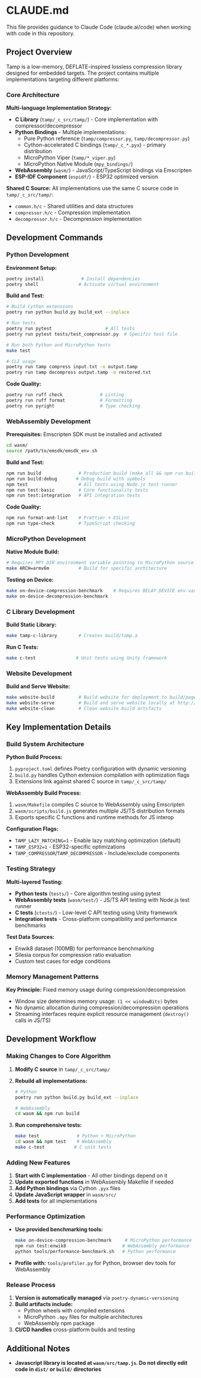 # CLAUDE.md

This file provides guidance to Claude Code (claude.ai/code) when working with
code in this repository.

## Project Overview

Tamp is a low-memory, DEFLATE-inspired lossless compression library designed for
embedded targets. The project contains multiple implementations targeting
different platforms:

### Core Architecture

**Multi-language Implementation Strategy:**

- **C Library** (`tamp/_c_src/tamp/`) - Core implementation with
  compressor/decompressor
- **Python Bindings** - Multiple implementations:
  - Pure Python reference (`tamp/compressor.py`, `tamp/decompressor.py`)
  - Cython-accelerated C bindings (`tamp/_c_*.pyx`) - primary distribution
  - MicroPython Viper (`tamp/*_viper.py`)
  - MicroPython Native Module (`mpy_bindings/`)
- **WebAssembly** (`wasm/`) - JavaScript/TypeScript bindings via Emscripten
- **ESP-IDF Component** (`espidf/`) - ESP32 optimized version

**Shared C Source:** All implementations use the same C source code in
`tamp/_c_src/tamp/`:

- `common.h/c` - Shared utilities and data structures
- `compressor.h/c` - Compression implementation
- `decompressor.h/c` - Decompression implementation

## Development Commands

### Python Development

**Environment Setup:**

```bash
poetry install              # Install dependencies
poetry shell               # Activate virtual environment
```

**Build and Test:**

```bash
# Build Cython extensions
poetry run python build.py build_ext --inplace

# Run tests
poetry run pytest                    # All tests
poetry run pytest tests/test_compressor.py  # Specific test file

# Run both Python and MicroPython tests
make test

# CLI usage
poetry run tamp compress input.txt -o output.tamp
poetry run tamp decompress output.tamp -o restored.txt
```

**Code Quality:**

```bash
poetry run ruff check              # Linting
poetry run ruff format             # Formatting
poetry run pyright                 # Type checking
```

### WebAssembly Development

**Prerequisites:** Emscripten SDK must be installed and activated

```bash
cd wasm/
source /path/to/emsdk/emsdk_env.sh
```

**Build and Test:**

```bash
npm run build              # Production build (make all && npm run build:js)
npm run build:debug       # Debug build with symbols
npm test                   # All tests using Node.js test runner
npm run test:basic         # Core functionality tests
npm run test:integration   # API integration tests
```

**Code Quality:**

```bash
npm run format-and-lint    # Prettier + ESLint
npm run type-check         # TypeScript checking
```

### MicroPython Development

**Native Module Build:**

```bash
# Requires MPY_DIR environment variable pointing to MicroPython source
make ARCH=armv6m           # Build for specific architecture
```

**Testing on Device:**

```bash
make on-device-compression-benchmark    # Requires BELAY_DEVICE env var
make on-device-decompression-benchmark
```

### C Library Development

**Build Static Library:**

```bash
make tamp-c-library        # Creates build/tamp.a
```

**Run C Tests:**

```bash
make c-test               # Unit tests using Unity framework
```

### Website Development

**Build and Serve Website:**

```bash
make website-build         # Build website for deployment to build/pages-deploy/
make website-serve         # Build and serve website locally at http://localhost:8000
make website-clean         # Clean website build artifacts
```

## Key Implementation Details

### Build System Architecture

**Python Build Process:**

1. `pyproject.toml` defines Poetry configuration with dynamic versioning
2. `build.py` handles Cython extension compilation with optimization flags
3. Extensions link against shared C source in `tamp/_c_src/tamp/`

**WebAssembly Build Process:**

1. `wasm/Makefile` compiles C source to WebAssembly using Emscripten
2. `wasm/scripts/build.js` generates multiple JS/TS distribution formats
3. Exports specific C functions and runtime methods for JS interop

**Configuration Flags:**

- `TAMP_LAZY_MATCHING=1` - Enable lazy matching optimization (default)
- `TAMP_ESP32=1` - ESP32-specific optimizations
- `TAMP_COMPRESSOR`/`TAMP_DECOMPRESSOR` - Include/exclude components

### Testing Strategy

**Multi-layered Testing:**

- **Python tests** (`tests/`) - Core algorithm testing using pytest
- **WebAssembly tests** (`wasm/test/`) - JS/TS API testing with Node.js test
  runner
- **C tests** (`ctests/`) - Low-level C API testing using Unity framework
- **Integration tests** - Cross-platform compatibility and performance
  benchmarks

**Test Data Sources:**

- Enwik8 dataset (100MB) for performance benchmarking
- Silesia corpus for compression ratio evaluation
- Custom test cases for edge conditions

### Memory Management Patterns

**Key Principle:** Fixed memory usage during compression/decompression

- Window size determines memory usage: `(1 << windowBits)` bytes
- No dynamic allocation during compression/decompression operations
- Streaming interfaces require explicit resource management (`destroy()` calls
  in JS/TS)

## Development Workflow

### Making Changes to Core Algorithm

1. **Modify C source** in `tamp/_c_src/tamp/`
2. **Rebuild all implementations:**

   ```bash
   # Python
   poetry run python build.py build_ext --inplace

   # WebAssembly
   cd wasm && npm run build
   ```

3. **Run comprehensive tests:**
   ```bash
   make test              # Python + MicroPython
   cd wasm && npm test    # WebAssembly
   make c-test           # C unit tests
   ```

### Adding New Features

1. **Start with C implementation** - All other bindings depend on it
2. **Update exported functions** in WebAssembly Makefile if needed
3. **Add Python bindings** via Cython `.pyx` files
4. **Update JavaScript wrapper** in `wasm/src/`
5. **Add tests** for all implementations

### Performance Optimization

- **Use provided benchmarking tools:**
  ```bash
  make on-device-compression-benchmark     # MicroPython performance
  npm run test:enwik8                     # WebAssembly performance
  python tools/performance-benchmark.sh   # Python performance
  ```
- **Profile with:** `tools/profiler.py` for Python, browser dev tools for
  WebAssembly

### Release Process

1. **Version is automatically managed** via `poetry-dynamic-versioning`
2. **Build artifacts include:**
   - Python wheels with compiled extensions
   - MicroPython `.mpy` files for multiple architectures
   - WebAssembly npm package
3. **CI/CD handles** cross-platform builds and testing

## Additional Notes

- **Javascript library is located at `wasm/src/tamp.js`. Do not directly edit
  code in `dist/` or `build/` directories**
